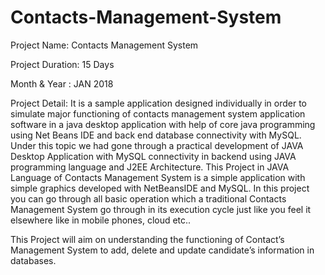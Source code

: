 # Contacts-Management-System
Project Name: Contacts Management System

Project Duration: 15 Days

Month & Year :  JAN 2018



Project Detail: It is a sample application designed individually in order to simulate major functioning of contacts management system application software in a java desktop application with help of core java programming using Net Beans IDE and back end database connectivity with MySQL. Under this topic we had gone through a practical development of JAVA Desktop Application with MySQL connectivity in backend using JAVA programming language and J2EE Architecture. This Project in JAVA Language of Contacts Management System is a simple application with simple graphics developed with NetBeansIDE and MySQL. In this project you can go through all basic operation which a traditional Contacts Management System go through in its execution cycle just like you feel it elsewhere like in mobile phones, cloud etc..

This Project will aim on understanding the functioning of Contact’s Management System to add, delete and update candidate’s information in databases.
